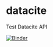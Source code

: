 # datacite
Test Datacite API

<!-- badges: start -->
[![Binder](https://mybinder.org/badge_logo.svg)](https://mybinder.org/v2/gh/rijksuniversiteit-groningen/datacite/HEAD?labpath=src%2Ftest_datacite.ipynb)

<!-- badges: end -->
